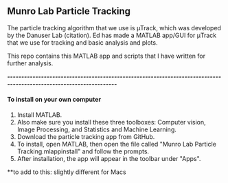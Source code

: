 ## Munro Lab Particle Tracking
The particle tracking algorithm that we use is μTrack, which was developed by the Danuser Lab (citation). Ed has made a MATLAB app/GUI for μTrack that we use for tracking and basic analysis and plots.  

This repo contains this MATLAB app and scripts that I have written for further analysis.

***-------------------------------------------------------------------------------------------------------------------***

#### To install on your own computer ####
1. Install MATLAB. 
2. Also make sure you install these three toolboxes: Computer vision, Image Processing, and Statistics and Machine Learning.
3. Download the particle tracking app from GitHub.
4. To install, open MATLAB, then open the file called "Munro Lab Particle Tracking.mlappinstall" and follow the prompts.
5. After installation, the app will appear in the toolbar under "Apps".

**to add to this: slightly different for Macs








